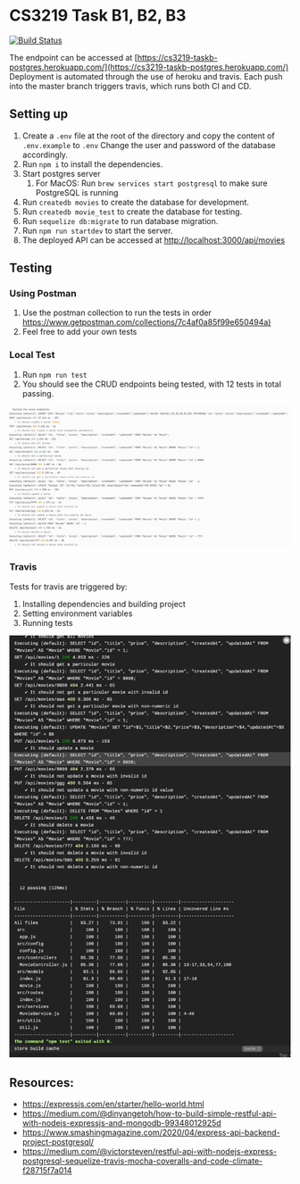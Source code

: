 # CS3219 Task B1, B2, B3

[![Build Status](https://app.travis-ci.com/keane-123/cs3219-taskb.svg?token=MaHWy7usFLCw5aP2t2ft&branch=master)](https://app.travis-ci.com/keane-123/cs3219-taskb)

The endpoint can be accessed at [https://cs3219-taskb-postgres.herokuapp.com/](https://cs3219-taskb-postgres.herokuapp.com/)  <br>
Deployment is automated through the use of heroku and travis. Each push into the master branch triggers travis, which runs both CI and CD.

## Setting up

1. Create a `.env` file at the root of the directory and copy the content of `.env.example` to `.env` Change the user and password of the database accordingly.
2. Run `npm i` to install the dependencies.
3. Start postgres server
   1. For MacOS: Run `brew services start postgresql` to make sure PostgreSQL is running
4. Run `createdb movies` to create the database for development.
5. Run `createdb movie_test` to create the database for testing.
6. Run `sequelize db:migrate` to run database migration.
7. Run `npm run startdev` to start the server.
8. The deployed API can be accessed at [http://localhost:3000/api/movies](http://localhost:3000/api/movies)

## Testing

### Using Postman

1. Use the postman collection to run the tests in order [https://www.getpostman.com/collections/7c4af0a85f99e650494a)](https://www.getpostman.com/collections/7c4af0a85f99e650494a)
2. Feel free to add your own tests

### Local Test

1. Run `npm run test`
2. You should see the CRUD endpoints being tested, with 12 tests in total passing.

![img.png](localTests.png)

### Travis

Tests for travis are triggered by:

1. Installing dependencies and building project
2. Setting environment variables
3. Running tests

![img.png](travisTests.png)

## Resources:

- https://expressjs.com/en/starter/hello-world.html
- https://medium.com/@dinyangetoh/how-to-build-simple-restful-api-with-nodejs-expressjs-and-mongodb-99348012925d
- https://www.smashingmagazine.com/2020/04/express-api-backend-project-postgresql/
- https://medium.com/@victorsteven/restful-api-with-nodejs-express-postgresql-sequelize-travis-mocha-coveralls-and-code-climate-f28715f7a014
